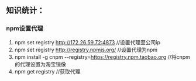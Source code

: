 ## 知识统计：

### npm设置代理
1. npm set registry http://172.26.59.72:4873 //设置代理至公司ip
2. npm set registry http://registry.npmjs.org/ //设置代理为npm
3. npm install -g cnpm --registry=https://registry.npm.taobao.org //将cnpm的代理设置为淘宝镜像
4. npm get registry //获取代理